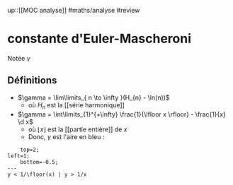 up::[[MOC analyse]]
#maths/analyse #review
# constante d'Euler-Mascheroni
Notée $\gamma$

## Définitions

 - $\gamma = \lim\limits_{ n \to \infty }(H_{n} - \ln(n))$
     - où $H_n$ est la [[série harmonique]]
 - $\gamma = \int\limits_{1}^{+\infty} \frac{1}{\lfloor x \rfloor} - \frac{1}{x} \d x$
     - où $\lfloor x \rfloor$ est la [[partie entière]] de $x$
     - Donc, $\gamma$ est l'aire en bleu :
```desmos-graph
    top=2;
left=1;
    bottom=-0.5;
---
y < 1/\floor(x) | y > 1/x
```


